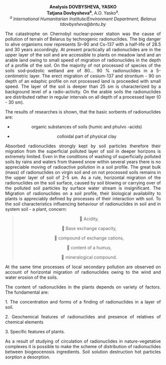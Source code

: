 <center><strong>Analysis DOVBYSHEVA, YASKO</strong>

<center><strong>Tatjana Dovbysheva<sup>a</sup></strong>, A.O. Yasko<sup>a</sup>.

<center><i><sup>a</sup> International Humanitarian Institute/Environment Department,
Belarus</i>

<center><i>tdovbysheva@bntu.by</i>

<p style="text-align:justify">The catastrophe on Chernobyl nuclear-power station was the cause of
pollution of terrain of Belarus by technogenic radionuclides. The big
danger to alive organisms now represents Sr–90 and Cs-137 with a
half-life of 28.5 and 30 years accordingly. At present practically all
radionuclides are in the upper layer of the soil and are accessible to
plants on meadow land and an arable land owing to small speed of
migration of radionuclides in the depth of a profile of the soil. On the
majority of not processed of species of the soils sod-podzolic wetland
are of 80… 90 % radionuclides in a 5-centimetric layer. The erect
migration of cesium-137 and strontium - 90 on depth of an edaphic
profile on not processed land is proceeded with small speed. The layer
of the soil is deeper than 25 sm is characterized by a background level
of a radio-activity. On the arable soils the radionuclides are
distributed rather in regular intervals on all depth of a processed
layer (0 - 30 sm).

<p style="text-align:justify">The results of researches is shown, that the basic sorbents of
radionuclides are:

-   organic substances of soils (humic and phulvo -acids)

-   colloidal part of physical clay

<p style="text-align:justify">Absorbed radionuclides strongly kept by soil particles therefore their
migration from the superficial polluted layer of soil in deeper horizons
is extremely limited. Even in the conditions of washing of superficially
polluted soils by rains and waters from thawed snow within several years
there is no appreciable moving of radioactive pollution in a soil
profile. The great bulk (mass) of radionuclides on virgin soil and on
not processed soils remains in the upper layer of soil of 2-5 sm. As a
rule, horizontal migration of the radionuclides on the soil surface,
caused by soil blowing or carrying over of the polluted soil particles
by surface water stream is insignificant. The Migration of radionuclides
on a soil profile, their biological availability to plants is
appreciably defined by processes of their interaction with soil. To the
soil characteristics influencing behaviour of radionuclides in soil and
in system soil - a plant, concern:

>  Acidity,
>
>  Base exchange capacity,
>
>  compound of exchange cations,
>
>  content of a humus,
>
>  mineralogical compound.

<p style="text-align:justify">At the same time processes of local secondary pollution are observed on
account of horizontal migration of radionuclides owing to the wind and
water erosion of the soils.

<p style="text-align:justify">The content of radionuclides in the plants depends on variety of
factors. The fundamental are:

<p style="text-align:justify">1. The concentration and forms of a finding of radionuclides in a layer
of soil.

<p style="text-align:justify">2. Geochemical features of radionuclides and presence of relatives of
chemical elements

<p style="text-align:justify">3. Specific features of plants.

<p style="text-align:justify">As a result of studying of circulation of radionuclides in
nature-vegetative complexes it is possible to make the scheme of
distribution of radionuclides between biogeocenosis ingredients. Soil
solution destruction hot particles sorption a desorption.
